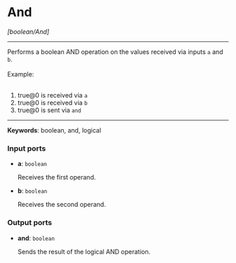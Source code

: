 # And

_[boolean/And]_

---

Performs a boolean AND operation on the values received via inputs `a` and `b`.<br>
<br>
Example:<br>
<br>
1. true@0 is received via `a`<br>
2. true@0 is received via `b`<br>
3. true@0 is sent via `and`<br>

---

__Keywords__: boolean, and, logical

### Input ports

* __a__: ` boolean `

    Receives the first operand.<br>


* __b__: ` boolean `

    Receives the second operand.<br>

### Output ports

* __and__: ` boolean `

    Sends the result of the logical AND operation.<br>

